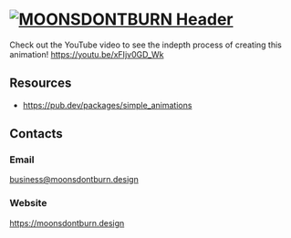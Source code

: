 # [![MOONSDONTBURN Header](https://i.imgur.com/1QHjcUZ.png)](https://moonsdontburn.design/)

Check out the YouTube video to see the indepth process of creating this animation! https://youtu.be/xFIjv0GD_Wk

## Resources

* https://pub.dev/packages/simple_animations

## Contacts

### Email

business@moonsdontburn.design

### Website

https://moonsdontburn.design
